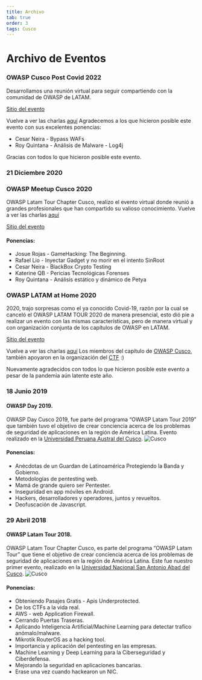```yaml
---
title: Archivo
tab: true
order: 3
tags: Cusco
---
```


# **Archivo de Eventos**

### OWASP Cusco Post Covid 2022
Desarrollamos una reunión virtual para seguir compartiendo con la comunidad de OWASP de LATAM.

[Sitio del evento](https://www.meetup.com/owasp-cusco-meetup-group/events/284099151)

Vuelve a ver las charlas [aquí](https://www.youtube.com/watch?v=agKAPXFwwjk)
Agradecemos a los que hicieron posible este evento con sus excelentes ponencias:
* Cesar Neira - Bypass WAFs
* Roy Quintana - Análisis de Malware - Log4j

Gracias con todos lo que hicieron posible este evento.

### 21 Diciembre 2020
### OWASP Meetup Cusco 2020
OWASP Latam Tour Chapter Cusco, realizo el evento virtual donde reunió a grandes profesionales que han compartido su valioso conocimiento.
Vuelve a ver las charlas [aquí](https://www.youtube.com/watch?v=NGEs79EvmSI)

[Sitio del evento](https://www.meetup.com/es-ES/owasp-cusco-meetup-group/events/275196167/)

#### Ponencias:<br>
* Josue Rojas - GameHacking: The Beginning.
* Rafael Lio - Inyectar Gadget y no morir en el intento SinRoot
* Cesar Neira - BlackBox Crypto Testing
* Katerine QB - Pericias Tecnológicas Forenses
* Roy Quintana - Análisis estático y dinámico de Petya

### OWASP LATAM at Home 2020
2020, trajo sorpresas como el ya conocido Covid-19, razón por la cual se canceló el OWASP LATAM TOUR 2020 de manera presencial, esto dió pie a realizar un evento con las mismas características, pero de manera virtual y con organización conjunta de los capítulos de OWASP en LATAM.

[Sitio del evento](https://owasp.org/www-event-2020-latam-at-home/)

Vuelve a ver las charlas [aquí](https://www.youtube.com/playlist?list=PLiooNakZQW8qrTERT0oq7n_4zmq79Y8WU)
Los miembros del capítulo de [OWASP Cusco](https://owasp.org/www-event-2020-latam-at-home/#div-workteam), también apoyaron en la organización del [CTF](https://owasp.org/www-event-2020-latam-at-home/#div-ctf) :) 

Nuevamente agradecidos con todos lo que hicieron posible este evento a pesar de la pandemia aún latente este año.

### 18 Junio 2019 
#### OWASP Day 2019.
OWASP Day Cusco 2019, fue parte del programa “OWASP Latam Tour 2019” que también tuvo el objetivo de crear conciencia acerca de los problemas de seguridad de aplicaciones en la región de América Latina.
Evento realizado en la [Universidad Peruana Austral del Cusco](http://uaustral.edu.pe/). 
![Cusco](assets/images/archivo-oday-2019.jpg)
#### Ponencias:<br>
* Anécdotas de un Guardan de Latinoamérica Protegiendo la Banda y Gobierno.
* Metodologías de pentesting web.
* Mamá de grande quiero ser Pentester.
* Inseguridad en app móviles en Android.
* Hackers, desarrolladores y operadores, juntos y revueltos.
* Deofuscación de Javascript.

### 29 Abril 2018 
#### OWASP Latam Tour 2018.
OWASP Latam Tour Chapter Cusco, es parte del programa “OWASP Latam Tour” que tiene el objetivo de crear conciencia acerca de los problemas de seguridad de aplicaciones en la región de América Latina.
Este fue nuestro primer evento, realizado en la [Universidad Nacional San Antonio Abad del Cusco](http://www.unsaac.edu.pe/). 
![Cusco](assets/images/archivo-latam-tour-2018.jpg)
#### Ponencias:<br>
* Obteniendo Pasajes Gratis - Apis Underprotected.
* De los CTFs a la vida real.
* AWS - web Application Firewall.
* Cerrando Puertas Traseras.
* Aplicando Inteligencia Artificial/Machine Learning para detectar trafico anómalo/malware.
* Mikrotik RouterOS as a hacking tool. 
* Importancia y aplicación del pentesting en las empresas. 
* Machine Learning y Deep Learning para la Ciberseguridad y Ciberdefensa.
* Mejorando la seguridad en aplicaciones bancarias.
* Erase una vez cuando hackearon un NIC.
